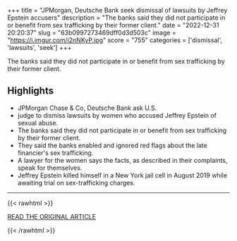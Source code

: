 +++
title = "JPMorgan, Deutsche Bank seek dismissal of lawsuits by Jeffrey Epstein accusers"
description = "The banks said they did not participate in or benefit from sex trafficking by their former client."
date = "2022-12-31 20:20:37"
slug = "63b0997273469dff0d3d503c"
image = "https://i.imgur.com/i2nNKyP.jpg"
score = "755"
categories = ['dismissal', 'lawsuits', 'seek']
+++

The banks said they did not participate in or benefit from sex trafficking by their former client.

## Highlights

- JPMorgan Chase & Co, Deutsche Bank ask U.S.
- judge to dismiss lawsuits by women who accused Jeffrey Epstein of sexual abuse.
- The banks said they did not participate in or benefit from sex trafficking by their former client.
- They said the banks enabled and ignored red flags about the late financier's sex trafficking.
- A lawyer for the women says the facts, as described in their complaints, speak for themselves.
- Jeffrey Epstein killed himself in a New York jail cell in August 2019 while awaiting trial on sex-trafficking charges.

---

{{< rawhtml >}}
  <p class="article-category">
    <a target="_blank" href="https://www.reuters.com/world/us/jpmorgan-deutsche-bank-seek-dismissal-lawsuits-by-jeffrey-epstein-accusers-2022-12-31/">READ THE ORIGINAL ARTICLE</a>
  </p>
{{< /rawhtml >}}

